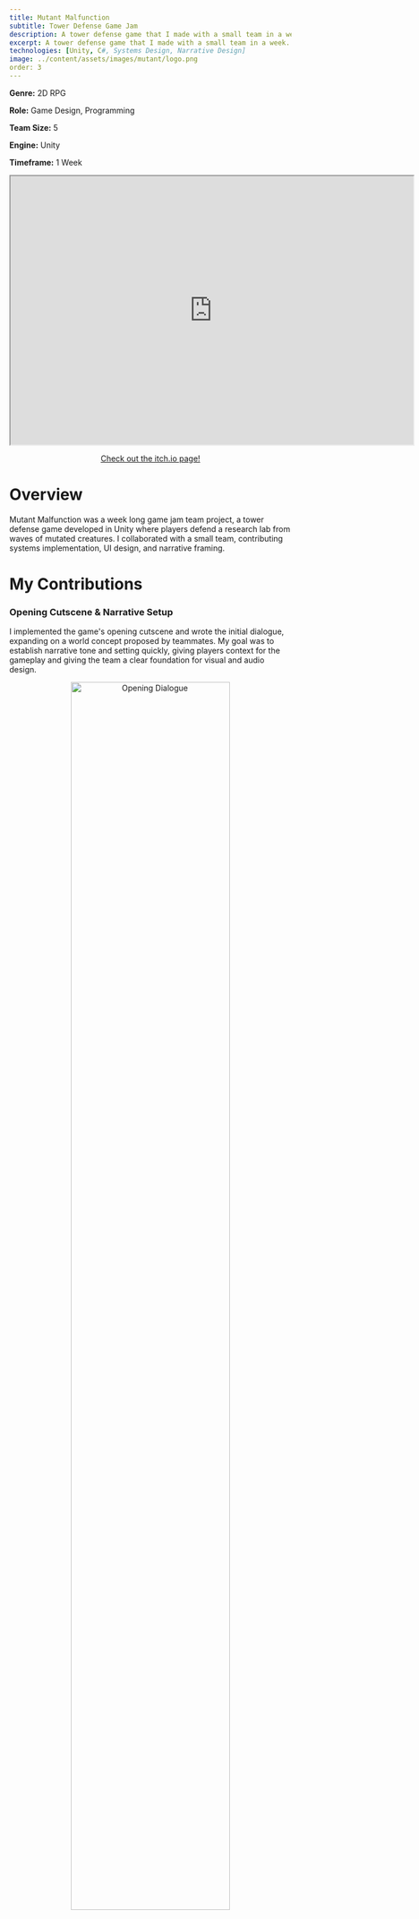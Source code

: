 ```yaml
---
title: Mutant Malfunction
subtitle: Tower Defense Game Jam
description: A tower defense game that I made with a small team in a week. 
excerpt: A tower defense game that I made with a small team in a week. 
technologies: [Unity, C#, Systems Design, Narrative Design]
image: ../content/assets/images/mutant/logo.png
order: 3
---
```

**Genre:** 2D RPG

**Role:** Game Design, Programming

**Team Size:** 5

**Engine:** Unity

**Timeframe:** 1 Week

<div align="center">
<iframe width="720" height="480"
src="https://www.youtube.com/embed/Nhz9Nz6T5i0?autoplay=1&mute=1">
</iframe>

<a class="view-button" href="https://zahtahvi.itch.io/mutant-malfunction">Check out the itch.io page!</a>
</div>

# Overview

Mutant Malfunction was a week long game jam team project, a tower defense game developed in Unity where players defend a research lab from waves of mutated creatures. I collaborated with a small team, contributing systems implementation, UI design, and narrative framing.

# My Contributions

### Opening Cutscene & Narrative Setup

I implemented the game's opening cutscene and wrote the initial dialogue, expanding on a world concept proposed by teammates. My goal was to establish narrative tone and setting quickly, giving players context for the gameplay and giving the team a clear foundation for visual and audio design.

<div align="center">
<img src="../content/assets/images/mutant/fig1.png" alt="Opening Dialogue" style="width:75%;" />
</div>
### UI Implementation & Tooltip Systems

I scripted interactive UI elements including:

* Tooltip systems for towers, allowing players to see descriptions/stats
* Volume control and main menu functionality
* A functional pause menu with adjustable settings

This work helped improve player clarity, especially during early waves, and allowed for quick tuning during playtesting.

<div align="center">
<img src="../content/assets/images/mutant/fig2.jpg" alt="UI Elements" style="width:75%;" />
</div>
### Tower Balancing

I handled numerical balance for the tower economy, tuning:

* Tower damage and range to differentiate roles
* Upgrade and purchase costs to maintain difficulty pacing
* Enemy health scaling in relation to player power curve

I used feedback from team playtests to adjust values, ensuring no dominant strategy emerged and that weaker towers still had niche use.

# Challenges

Working across multiple time zones made coordination difficult at times, but I collaborated closely with our project lead and other designers to maintain clarity and meet our scope goals within the week. Quick iteration and feedback cycles helped the team stay aligned.
